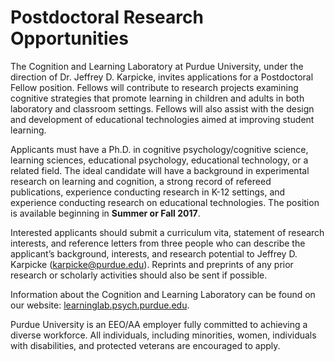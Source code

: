 # Postdoctoral Research Opportunities

The Cognition and Learning Laboratory at Purdue University, under the direction of Dr. Jeffrey D. Karpicke, invites applications
for a Postdoctoral Fellow position. Fellows will contribute to research projects examining cognitive strategies
that promote learning in children and adults in both laboratory and classroom settings. Fellows will also assist
with the design and development of educational technologies aimed at improving student learning.

Applicants must have a Ph.D. in cognitive psychology/cognitive science, learning sciences, educational psychology,
educational technology, or a related field. The ideal candidate will have a background in experimental research
on learning and cognition, a strong record of refereed publications, experience conducting research in K-12 settings,
and experience conducting research on educational technologies. The position is available beginning in **Summer or Fall 2017**.

Interested applicants should submit a curriculum vita, statement of research interests, and reference letters
from three people who can describe the applicant’s background, interests, and research potential to Jeffrey D.
Karpicke ([karpicke@purdue.edu](mailto:karpicke@purdue.edu)). Reprints and preprints of any prior
research or scholarly activities should also be sent if possible.

Information about the Cognition and Learning Laboratory can be found on our website: [learninglab.psych.purdue.edu](http://learninglab.psych.purdue.edu).

Purdue University is an EEO/AA employer fully committed to achieving a diverse workforce. All individuals, including minorities, women, individuals with disabilities, and protected veterans are encouraged to apply.